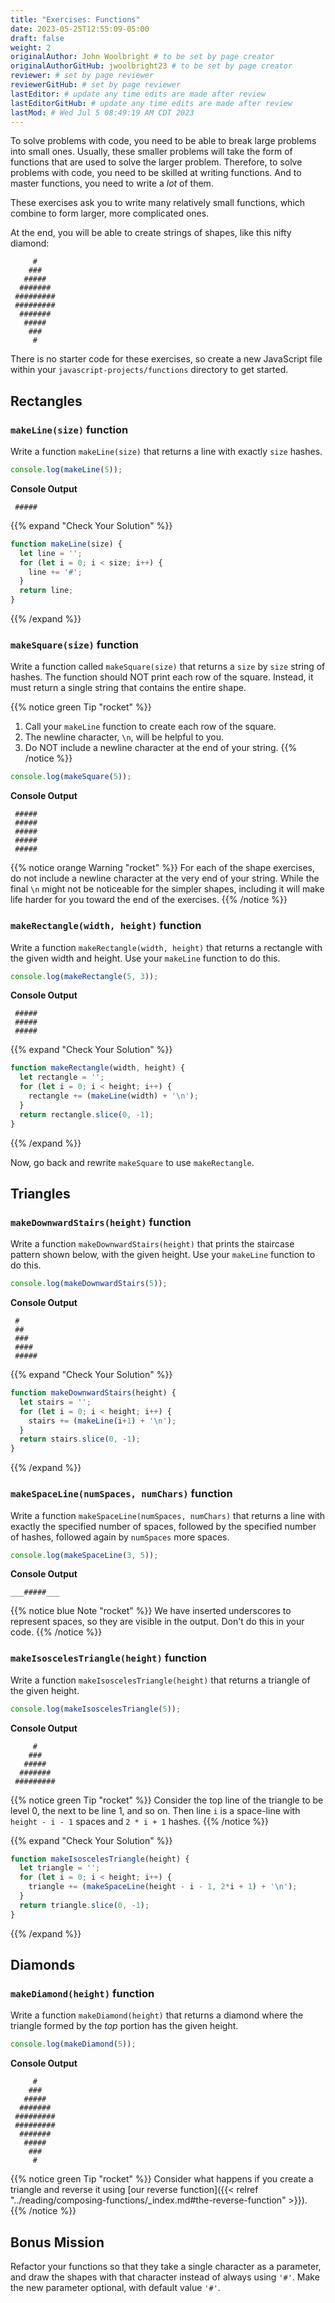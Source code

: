 ```yaml
---
title: "Exercises: Functions"
date: 2023-05-25T12:55:09-05:00
draft: false
weight: 2
originalAuthor: John Woolbright # to be set by page creator
originalAuthorGitHub: jwoolbright23 # to be set by page creator
reviewer: # set by page reviewer
reviewerGitHub: # set by page reviewer
lastEditor: # update any time edits are made after review
lastEditorGitHub: # update any time edits are made after review
lastMod: # Wed Jul 5 08:49:19 AM CDT 2023
---
```


To solve problems with code, you need to be able to break large
problems into small ones. Usually, these smaller problems will take the form of
functions that are used to solve the larger problem. Therefore, to solve problems with code, 
you need to be skilled at writing functions. And to master
functions, you need to write a *lot* of them.

These exercises ask you to write many relatively small functions, which
combine to form larger, more complicated ones.

At the end, you will be able to create strings of shapes, like this nifty
diamond:

```console
     #
    ###
   #####
  #######
 #########
 #########
  #######
   #####
    ###
     #
```

There is no starter code for these exercises, so create a new JavaScript file within your `javascript-projects/functions` directory to get started.

## Rectangles

### `makeLine(size)` function

Write a function `makeLine(size)` that returns a line with exactly `size` hashes.

```javascript
console.log(makeLine(5));
```

**Console Output**

```console
 #####
```

{{% expand "Check Your Solution" %}}
```javascript
function makeLine(size) {
  let line = '';
  for (let i = 0; i < size; i++) {
    line += '#';
  }
  return line;
}
```
{{% /expand %}}

### `makeSquare(size)` function

Write a function called `makeSquare(size)` that returns a `size` by `size` string of hashes. The function should NOT print each row of the square. Instead, it must return a single string that contains the entire shape.

{{% notice green Tip "rocket" %}}
1. Call your `makeLine` function to create each row of the square.
1. The newline character, `\n`, will be helpful to you.
1. Do NOT include a newline character at the end of your string.
{{% /notice %}}
   
```javascript
console.log(makeSquare(5));
```

**Console Output**

```console
 #####
 #####
 #####
 #####
 #####
```

{{% notice orange Warning "rocket" %}}
For each of the shape exercises, do not include a newline character at the very end of your string. While the final `\n` might not be
noticeable for the simpler shapes, including it will make life harder for you toward the end of the exercises.
{{% /notice %}}

### `makeRectangle(width, height)` function

Write a function `makeRectangle(width, height)` that returns a rectangle with the given width and height. Use your `makeLine` function to do this.

```javascript
console.log(makeRectangle(5, 3));
```

**Console Output**

```console
 #####
 #####
 #####
```

{{% expand "Check Your Solution" %}}
```javascript
function makeRectangle(width, height) {
  let rectangle = '';
  for (let i = 0; i < height; i++) {
    rectangle += (makeLine(width) + '\n');
  }
  return rectangle.slice(0, -1);
}
```
{{% /expand %}} 

Now, go back and rewrite `makeSquare` to use `makeRectangle`.

## Triangles

### `makeDownwardStairs(height)` function

Write a function `makeDownwardStairs(height)` that prints the staircase pattern shown below, with the given height. Use your `makeLine` function to do this.

```javascript
console.log(makeDownwardStairs(5));
```

**Console Output**

```console
 #
 ##
 ###
 ####
 #####
```

{{% expand "Check Your Solution" %}}
```javascript
function makeDownwardStairs(height) {
  let stairs = '';
  for (let i = 0; i < height; i++) {
    stairs += (makeLine(i+1) + '\n');
  }
  return stairs.slice(0, -1);
}
```
{{% /expand %}}

### `makeSpaceLine(numSpaces, numChars)` function

Write a function `makeSpaceLine(numSpaces, numChars)` that returns a line with exactly the specified number of spaces, followed by the specified number of hashes, followed again by `numSpaces` more spaces.

```javascript
console.log(makeSpaceLine(3, 5));
```

**Console Output**

```console
___#####___
```

{{% notice blue Note "rocket" %}}
We have inserted underscores to represent spaces, so they are visible in the output. Don't do this in your code.
{{% /notice %}}

### `makeIsoscelesTriangle(height)` function

Write a function `makeIsoscelesTriangle(height)` that returns a triangle of the given height.

```javascript
console.log(makeIsoscelesTriangle(5));
```

**Console Output**

```console
     #
    ###
   #####
  #######
 #########
```

{{% notice green Tip "rocket" %}}
Consider the top line of the triangle to be level 0, the next to be line 1, and so on. Then line `i` is a space-line with `height - i - 1` spaces and `2 * i + 1` hashes.
{{% /notice %}}

{{% expand "Check Your Solution" %}}
```javascript
function makeIsoscelesTriangle(height) {
  let triangle = '';
  for (let i = 0; i < height; i++) {
    triangle += (makeSpaceLine(height - i - 1, 2*i + 1) + '\n');
  }
  return triangle.slice(0, -1);
}
```
{{% /expand %}}

## Diamonds

### `makeDiamond(height)` function

Write a function `makeDiamond(height)` that returns a diamond where the triangle formed by the *top* portion has the given height.

```javascript
console.log(makeDiamond(5));
```

**Console Output**

```console
     #
    ###
   #####
  #######
 #########
 #########
  #######
   #####
    ###
     #
```

{{% notice green Tip "rocket" %}}
Consider what happens if you create a triangle and reverse it using [our reverse function]({{< relref "../reading/composing-functions/_index.md#the-reverse-function" >}}).
{{% /notice %}}

## Bonus Mission

Refactor your functions so that they take a single character as a parameter, and draw the shapes with that character instead of always using `'#'`. Make the new parameter optional, with default value `'#'`.